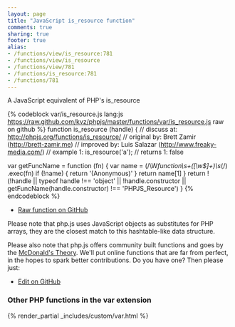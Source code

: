 ```yaml
---
layout: page
title: "JavaScript is_resource function"
comments: true
sharing: true
footer: true
alias:
- /functions/view/is_resource:781
- /functions/view/is_resource
- /functions/view/781
- /functions/is_resource:781
- /functions/781
---
```

<!-- Generated by Rakefile:build -->
A JavaScript equivalent of PHP's is_resource

{% codeblock var/is_resource.js lang:js https://raw.github.com/kvz/phpjs/master/functions/var/is_resource.js raw on github %}
function is_resource (handle) {
  //  discuss at: http://phpjs.org/functions/is_resource/
  // original by: Brett Zamir (http://brett-zamir.me)
  // improved by: Luis Salazar (http://www.freaky-media.com/)
  //   example 1: is_resource('a');
  //   returns 1: false

  var getFuncName = function (fn) {
    var name = (/\W*function\s+([\w\$]+)\s*\(/)
      .exec(fn)
    if (!name) {
      return '(Anonymous)'
    }
    return name[1]
  }
  return !(!handle || typeof handle !== 'object' || !handle.constructor || getFuncName(handle.constructor) !==
    'PHPJS_Resource')
}
{% endcodeblock %}

 - [Raw function on GitHub](https://github.com/kvz/phpjs/blob/master/functions/var/is_resource.js)

Please note that php.js uses JavaScript objects as substitutes for PHP arrays, they are 
the closest match to this hashtable-like data structure. 

Please also note that php.js offers community built functions and goes by the 
[McDonald's Theory](https://medium.com/what-i-learned-building/9216e1c9da7d). We'll put online 
functions that are far from perfect, in the hopes to spark better contributions. 
Do you have one? Then please just: 

 - [Edit on GitHub](https://github.com/kvz/phpjs/edit/master/functions/var/is_resource.js)


### Other PHP functions in the var extension
{% render_partial _includes/custom/var.html %}
